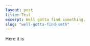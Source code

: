 ```yaml
---
layout: post
title: Test
excerpt: Well gotta find something.
slug: "well-gotta-find-smth"
---
```

<p>Here it is</p>